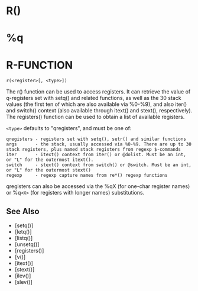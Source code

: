 # R()
# %q
# R-FUNCTION
`r(<register>[, <type>])`

  The r() function can be used to access registers. It can retrieve the value of q-registers set with setq() and related functions, as well as the 30 stack values (the first ten of which are also available via %0-%9), and also iter() and switch() context (also available through itext() and stext(), respectively). The registers() function can be used to obtain a list of available registers.

  `<type>` defaults to "qregisters", and must be one of:

    qregisters - registers set with setq(), setr() and similar functions
    args       - the stack, usually accessed via %0-%9. There are up to 30 stack registers, plus named stack registers from regexp $-commands
    iter       - itext() context from iter() or @dolist. Must be an int, or "L" for the outermost itext().
    switch     - stext() context from switch() or @switch. Must be an int, or "L" for the outermost stext()
    regexp     - regexp capture names from re*() regexp functions

  qregisters can also be accessed via the %qX (for one-char register names) or %q`<X>` (for registers with longer names) substitutions.


## See Also
- [setq()]
- [letq()]
- [listq()]
- [unsetq()]
- [registers()]
- [v()]
- [itext()]
- [stext()]
- [ilev()]
- [slev()]

